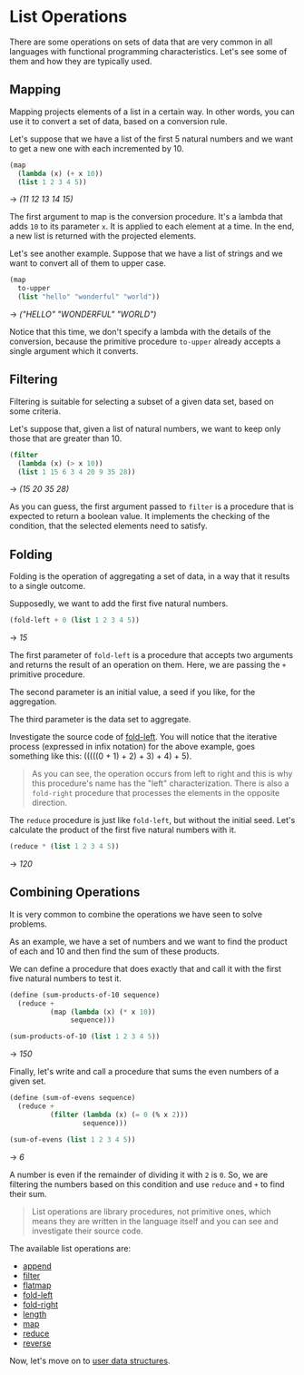 ﻿# List Operations
There are some operations on sets of data that are very common in all languages with
functional programming characteristics. Let's see some of them and how they are typically used.

## Mapping
Mapping projects elements of a list in a certain way. In other words, you can use it to convert a set
of data, based on a conversion rule.

Let's suppose that we have a list of the first 5 natural numbers and we want to get a new one
with each incremented by 10.

```scheme
(map
  (lambda (x) (+ x 10))
  (list 1 2 3 4 5))
```
-> *(11 12 13 14 15)*

The first argument to map is the conversion procedure. It's a lambda that adds `10` to its parameter `x`.
It is applied to each element at a time. In the end, a new list is returned with the projected elements.

Let's see another example. Suppose that we have a list of strings and we want to convert all of them
to upper case.

```scheme
(map
  to-upper
  (list "hello" "wonderful" "world"))
```
-> *("HELLO" "WONDERFUL" "WORLD")*

Notice that this time, we don't specify a lambda with the details of the conversion, because the
primitive procedure `to-upper` already accepts a single argument which it converts.

## Filtering
Filtering is suitable for selecting a subset of a given data set, based on some
criteria.

Let's suppose that, given a list of natural numbers, we want to keep only those
that are greater than 10.

```scheme
(filter
  (lambda (x) (> x 10))
  (list 1 15 6 3 4 20 9 35 28))
```
-> *(15 20 35 28)*

As you can guess, the first argument passed to `filter` is a procedure that is expected to return a
boolean value. It implements the checking of the condition, that the selected elements need to satisfy.

## Folding
Folding is the operation of aggregating a set of data, in a way that it results to a single outcome.

Supposedly, we want to add the first five natural numbers.

```scheme
(fold-left + 0 (list 1 2 3 4 5))
```
-> *15*

The first parameter of `fold-left` is a procedure that accepts two arguments and returns the result of
an operation on them. Here, we are passing the `+` primitive procedure.

The second parameter is an initial value, a seed if you like, for the aggregation.

The third parameter is the data set to aggregate.

Investigate the source code of [fold-left](../common-libraries/fold-left.md). You will notice that the
iterative process (expressed in infix notation) for the above example, goes something like this:
(((((0 + 1) + 2) + 3) + 4) + 5).

> As you can see, the operation occurs from left to right and this is why this procedure's name has the "left"
characterization. There is also a `fold-right` procedure that processes the elements in the
opposite direction.

The `reduce` procedure is just like `fold-left`, but without the initial seed.
Let's calculate the product of the first five natural numbers with it.

```scheme
(reduce * (list 1 2 3 4 5))
```
-> *120*

## Combining Operations

It is very common to combine the operations we have seen to solve problems.

As an example, we have a set of numbers and we want to find the product of each and 10 and then
find the sum of these products.

We can define a procedure that does exactly that and call it with the first five natural numbers to test it.

```scheme
(define (sum-products-of-10 sequence)
  (reduce +
          (map (lambda (x) (* x 10))
               sequence)))

(sum-products-of-10 (list 1 2 3 4 5))
```
-> *150*

Finally, let's write and call a procedure that sums the even numbers of a given set.

```scheme
(define (sum-of-evens sequence)
  (reduce +
          (filter (lambda (x) (= 0 (% x 2)))
                  sequence)))

(sum-of-evens (list 1 2 3 4 5))
```
-> *6*

A number is even if the remainder of dividing it with `2` is `0`. So, we are filtering the numbers
based on this condition and use `reduce` and `+` to find their sum.

> List operations are library procedures, not primitive ones, which means they are written in the
language itself and you can see and investigate their source code.

The available list operations are:

- [append](../common-libraries/append.md)
- [filter](../common-libraries/filter.md)
- [flatmap](../common-libraries/flatmap.md)
- [fold-left](../common-libraries/fold-left.md)
- [fold-right](../common-libraries/fold-right.md)
- [length](../common-libraries/length.md)
- [map](../common-libraries/map.md)
- [reduce](../common-libraries/reduce.md)
- [reverse](../common-libraries/reverse.md)

Now, let's move on to [user data structures](user-data-structures.md).